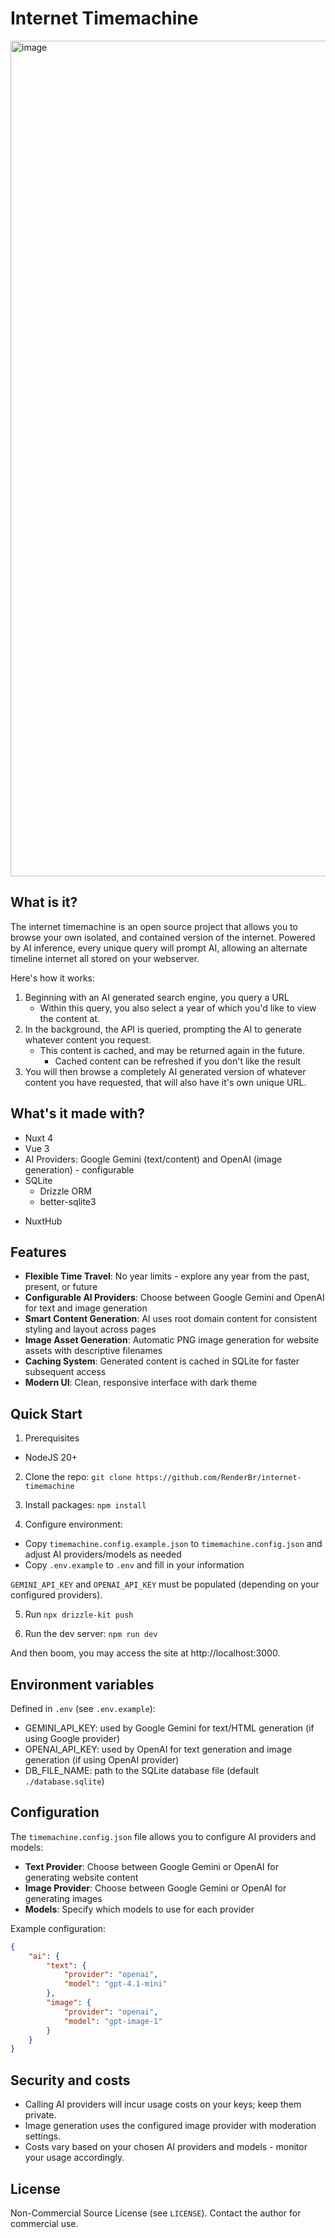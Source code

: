 # Internet Timemachine
<img width="1176" height="1337" alt="image" src="https://github.com/user-attachments/assets/b59f3020-5be7-454b-ad92-efabcf87da45" />

## What is it?
The internet timemachine is an open source project that allows you to browse your own isolated, and contained version of the internet. 
Powered by AI inference, every unique query will prompt AI, allowing an alternate timeline internet all stored on your webserver.

Here's how it works:

1. Beginning with an AI generated search engine, you query a URL
    - Within this query, you also select a year of which you'd like to view the content at.
2. In the background, the API is queried, prompting the AI to generate whatever content you request.
    - This content is cached, and may be returned again in the future. 
        - Cached content can be refreshed if you don't like the result
3. You will then browse a completely AI generated version of whatever content you have requested, that will also have it's own unique URL.

## What's it made with?
* Nuxt 4
* Vue 3
* AI Providers: Google Gemini (text/content) and OpenAI (image generation) - configurable
* SQLite
    - Drizzle ORM
    - better-sqlite3
- NuxtHub

## Features
- **Flexible Time Travel**: No year limits - explore any year from the past, present, or future
- **Configurable AI Providers**: Choose between Google Gemini and OpenAI for text and image generation
- **Smart Content Generation**: AI uses root domain content for consistent styling and layout across pages
- **Image Asset Generation**: Automatic PNG image generation for website assets with descriptive filenames
- **Caching System**: Generated content is cached in SQLite for faster subsequent access
- **Modern UI**: Clean, responsive interface with dark theme

## Quick Start

1) Prerequisites
- NodeJS 20+

2) Clone the repo: `git clone https://github.com/RenderBr/internet-timemachine`

3) Install packages: `npm install`

4) Configure environment:
- Copy `timemachine.config.example.json` to `timemachine.config.json` and adjust AI providers/models as needed
- Copy `.env.example` to `.env` and fill in your information

`GEMINI_API_KEY` and `OPENAI_API_KEY` must be populated (depending on your configured providers).

5) Run `npx drizzle-kit push`

6) Run the dev server: `npm run dev`

And then boom, you may access the site at http://localhost:3000.

## Environment variables
Defined in `.env` (see `.env.example`):
- GEMINI_API_KEY: used by Google Gemini for text/HTML generation (if using Google provider)
- OPENAI_API_KEY: used by OpenAI for text generation and image generation (if using OpenAI provider)
- DB_FILE_NAME: path to the SQLite database file (default `./database.sqlite`)

## Configuration
The `timemachine.config.json` file allows you to configure AI providers and models:
- **Text Provider**: Choose between Google Gemini or OpenAI for generating website content
- **Image Provider**: Choose between Google Gemini or OpenAI for generating images
- **Models**: Specify which models to use for each provider

Example configuration:
```json
{
    "ai": {
        "text": {
            "provider": "openai",
            "model": "gpt-4.1-mini"
        },
        "image": {
            "provider": "openai",
            "model": "gpt-image-1"
        }
    }
}
```

## Security and costs
- Calling AI providers will incur usage costs on your keys; keep them private.
- Image generation uses the configured image provider with moderation settings.
- Costs vary based on your chosen AI providers and models - monitor your usage accordingly.

## License
Non-Commercial Source License (see `LICENSE`). Contact the author for commercial use.


